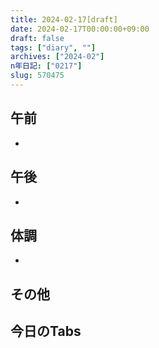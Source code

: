 ```yaml
---
title: 2024-02-17[draft]
date: 2024-02-17T00:00:00+09:00
draft: false
tags: ["diary", ""]
archives: ["2024-02"]
n年日記: ["0217"]
slug: 570475
---
```

## 午前
- 
## 午後
- 
## 体調
- 
## その他
## 今日のTabs